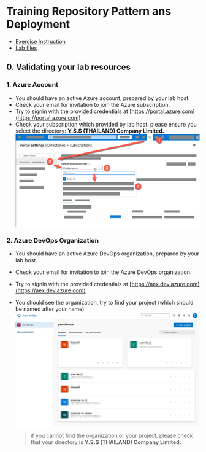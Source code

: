 # Training Repository Pattern ans Deployment

- [Exercise Instruction](./Exercise/README.md)
- [Lab files](./Allfiles/Labs/)

## 0. Validating your lab resources

### 1. Azure Account
   - You should have an active Azure account, prepared by your lab host. 
   - Check your email for invitation to join the Azure subscription.
   - Try to signin with the provided credentials at [https://portal.azure.com](https://portal.azure.com)
   - Check your subscription which provided by lab host. please ensure you select the directory: **Y.S.S (THAILAND) Company Limited.**
        ![](./media/azure-sub-check.png)

### 2. Azure DevOps Organization
   - You should have an active Azure DevOps organization, prepared by your lab host. 
   - Check your email for invitation to join the Azure DevOps organization.
   - Try to signin with the provided credentials at [https://aex.dev.azure.com](https://aex.dev.azure.com)
   - You should see the organization, try to find your project (which should be named after your name)
        ![](./media/devops-organization-project.jpg)
                
        > if you cannot find the organization or your project, please check that your directory is **Y.S.S (THAILAND) Company Limited.**
